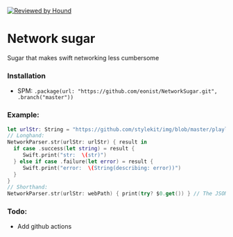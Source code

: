 [![Reviewed by Hound](https://img.shields.io/badge/Reviewed_by-Hound-8E64B0.svg)](https://houndci.com)

# Network sugar
Sugar that makes swift networking less cumbersome

### Installation
- SPM: `.package(url: "https://github.com/eonist/NetworkSugar.git", .branch("master"))`

### Example:

```swift
let urlStr: String = "https://github.com/stylekit/img/blob/master/playlist.json?raw=true"
// Longhand:
NetworkParser.str(urlStr: urlStr) { result in
  if case .success(let string) = result {
     Swift.print("str:  \(str)")
  } else if case .failure(let error) = result {
     Swift.print("error:  \(String(describing: error))")
  }
}
// Shorthand:
NetworkParser.str(urlStr: webPath) { print(try? $0.get()) } // The JSON payload
```

### Todo: 
- Add github actions
